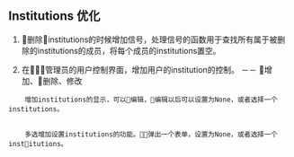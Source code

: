 ## Institutions 优化

1. 删除institutions的时候增加信号，处理信号的函数用于查找所有属于被删除的institutions的成员，将每个成员的institutions置空。

2. 在管理员的用户控制界面，增加用户的institution的控制。 －－ 增加、删除、修改

```
    增加institutions的显示，可以编辑，编辑以后可以设置为None，或者选择一个institutions。


    多选增加设置institutions的功能。弹出一个表单，设置为None，或者选择一个institutions。
```